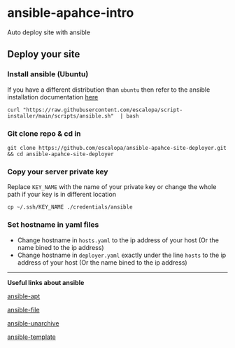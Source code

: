 # ansible-apahce-intro
Auto deploy site with ansible

## Deploy your site

### Install ansible (Ubuntu)

If you have a different distribution than `ubuntu` then refer to the ansible installation documentation [here](https://docs.ansible.com/ansible/latest/installation_guide/intro_installation.html)

```shell
curl "https://raw.githubusercontent.com/escalopa/script-installer/main/scripts/ansible.sh"  | bash
```

### Git clone repo & cd in 

```
git clone https://github.com/escalopa/ansible-apahce-site-deployer.git && cd ansible-apahce-site-deployer
```

### Copy your server private key

Replace `KEY_NAME` with the name of your private key or change the whole path if your key is in different location
```
cp ~/.ssh/KEY_NAME ./credentials/ansible
```

### Set hostname in yaml files

- Change hostname in `hosts.yaml` to the ip address of your host (Or the name bined to the ip address)
- Change hostname in `deployer.yaml` exactly under the line `hosts` to the ip address of your host (Or the name bined to the ip address)

---

**Useful links about ansible**

[ansible-apt](https://docs.ansible.com/ansible/latest/collections/ansible/builtin/apt_module.html)

[ansible-file](https://docs.ansible.com/ansible/latest/collections/ansible/builtin/file_module.html)

[ansible-unarchive](https://docs.ansible.com/ansible/latest/collections/ansible/builtin/unarchive_module.html)

[ansible-template](https://docs.ansible.com/ansible/latest/collections/ansible/builtin/template_module.html)
